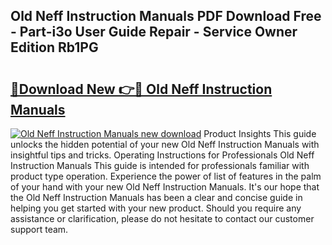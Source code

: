## Old Neff Instruction Manuals PDF Download Free - Part-i3o User Guide Repair - Service Owner Edition Rb1PG

# <h2><a href="http://cf29062.oget.top/?id=Old+Neff+Instruction+Manuals">🔗Download New 👉🔴 Old Neff Instruction Manuals</a></h2>

[![Old Neff Instruction Manuals new download](https://i.imgur.com/5g1atiW.png)](http://cf29062.oget.top/?id=Old+Neff+Instruction+Manuals)
Product Insights This guide unlocks the hidden potential of your new Old Neff Instruction Manuals with insightful tips and tricks. Operating Instructions for Professionals Old Neff Instruction Manuals This guide is intended for professionals familiar with product type operation. Experience the power of list of features in the palm of your hand with your new Old Neff Instruction Manuals. It's our hope that the Old Neff Instruction Manuals has been a clear and concise guide in helping you get started with your new product. Should you require any assistance or clarification, please do not hesitate to contact our customer support team.
